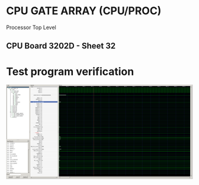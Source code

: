 # CPU GATE ARRAY (CPU/PROC)
Processor Top Level

## CPU Board 3202D - Sheet 32

# Test program verification

![Screenshot from GTKWave](gtkwave.png)